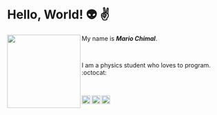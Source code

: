 # Hello, World! :alien: :v:

<!--
**MaChimal/MaChimal** is a ✨ _special_ ✨ repository because its `README.md` (this file) appears on your GitHub profile.

Here are some ideas to get you started:

- 🔭 I’m currently working on ...
- 🌱 I’m currently learning ...
- 👯 I’m looking to collaborate on ...
- 🤔 I’m looking for help with ...
- 💬 Ask me about ...
- 📫 How to reach me: ...
- 😄 Pronouns: ...
- ⚡ Fun fact: ...
-->

<img align='left' src='https://media4.giphy.com/media/FoVzfcqCDSb7zCynOp/200w.webp?cid=ecf05e474deqi0tzj8r229ll818qxs87fiy7vjduyx75bewc&rid=200w.webp&ct=g' width='170px'>  

My name is ***Mario Chimal***.  

<br>

I am a physics student who loves to program. :octocat: 

<br>

[<img align="left" alt="spotify" src="https://cdn-icons-png.flaticon.com/512/174/174872.png" width='20px' />](https://open.spotify.com/user/marioochimal?si=11d255e39521479d)
[<img align="left" alt="instagram" src="https://cdn-icons-png.flaticon.com/512/174/174855.png" width='20px' />](https://www.instagram.com/soymariochimal/)
[<img align="left" alt="twitter" src="https://cdn-icons-png.flaticon.com/512/5969/5969020.png" width='20px' />](https://twitter.com/SoyMarioChimal)
